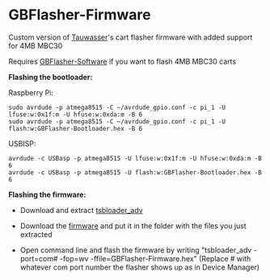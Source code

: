 # GBFlasher-Firmware

Custom version of [Tauwasser](https://github.com/Tauwasser/GBCartFlasher)'s cart flasher firmware with added support for 4MB MBC30 

Requires [GBFlasher-Software](https://github.com/HDR/GBFlasher-Software) if you want to flash 4MB MBC30 carts

**Flashing the bootloader:**

Raspberry Pi:

```
sudo avrdude -p atmega8515 -C ~/avrdude_gpio.conf -c pi_1 -U lfuse:w:0x1f:m -U hfuse:w:0xda:m -B 6
sudo avrdude -p atmega8515 -C ~/avrdude_gpio.conf -c pi_1 -U flash:w:GBFlasher-Bootloader.hex -B 6
```

USBISP:

```
avrdude -c USBasp -p atmega8515 -U lfuse:w:0x1f:m -U hfuse:w:0xda:m -B 6
avrdude -c USBasp -p atmega8515 -U flash:w:GBFlasher-Bootloader.hex -B 6
```


**Flashing the firmware:**

- Download and extract [tsbloader_adv](https://github.com/seedrobotics/tinysafeboot/raw/master/software/tsbloader_advanced/binaries/tsbloader_adv_1.0.8.zip)

- Download the [firmware](https://github.com/HDR/GBFlasher-Firmware/releases/latest/download/GBFlasher-Firmware.hex) and put it in the folder with the files you just extracted

- Open command line and flash the firmware by writing "tsbloader_adv -port=com# -fop=wv -ffile=GBFlasher-Firmware.hex" (Replace # with whatever com port number the flasher shows up as in Device Manager)
